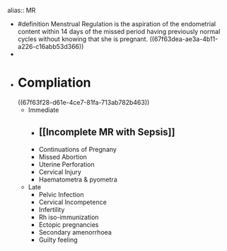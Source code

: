 alias:: MR

- #definition Menstrual Regulation is the aspiration of the endometrial content within 14 days of the missed period having previously normal cycles without knowing that she is pregnant.
  ((67f63dea-ae3a-4b11-a226-c16abb53d366))
-
- # Compliation
  ((67f63f28-d61e-4ce7-81fa-713ab782b463))
	- Immediate
		- ## [[Incomplete MR with Sepsis]]
		- Continuations of Pregnany
		- Missed Abortion
		- Uterine Perforation
		- Cervical Injury
		- Haematometra & pyometra
	- Late
		- Pelvic Infection
		- Cervical Incompetence
		- Infertility
		- Rh iso-immunization
		- Ectopic pregnancies
		- Secondary amenorrhoea
		- Guilty feeling